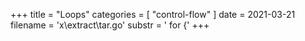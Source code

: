 +++
title = "Loops"
categories = [ "control-flow" ]
date = 2021-03-21
filename = 'x\extract\tar.go'
substr = ' for {'
+++
